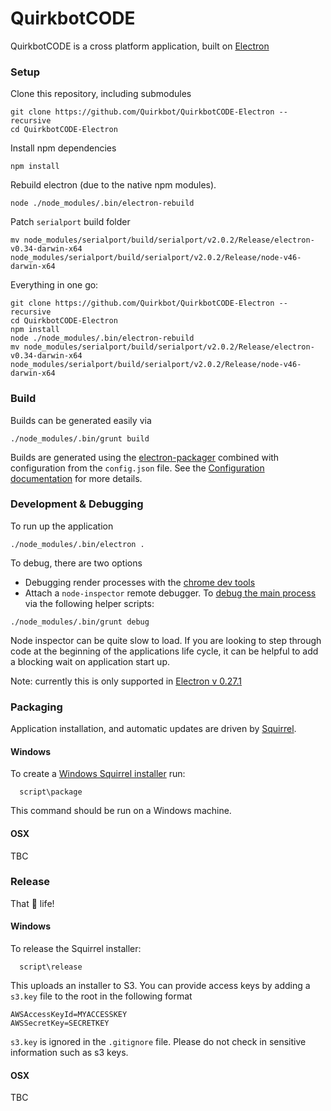 # QuirkbotCODE

QuirkbotCODE is a cross platform application, built on [Electron](https://github.com/atom/electron)

### Setup

Clone this repository, including submodules
```
git clone https://github.com/Quirkbot/QuirkbotCODE-Electron --recursive
cd QuirkbotCODE-Electron
```

Install npm dependencies

```
npm install
```
Rebuild electron (due to the native npm modules).

```
node ./node_modules/.bin/electron-rebuild
```

Patch `serialport` build folder
```
mv node_modules/serialport/build/serialport/v2.0.2/Release/electron-v0.34-darwin-x64 node_modules/serialport/build/serialport/v2.0.2/Release/node-v46-darwin-x64
```

Everything in one go:
```
git clone https://github.com/Quirkbot/QuirkbotCODE-Electron --recursive
cd QuirkbotCODE-Electron
npm install
node ./node_modules/.bin/electron-rebuild
mv node_modules/serialport/build/serialport/v2.0.2/Release/electron-v0.34-darwin-x64 node_modules/serialport/build/serialport/v2.0.2/Release/node-v46-darwin-x64
```
### Build

Builds can be generated easily via
```
./node_modules/.bin/grunt build
```
Builds are generated using the  [electron-packager](https://github.com/maxogden/electron-packager) combined with
configuration from the ``config.json`` file. See the [Configuration documentation](config.md) for more details.

### Development & Debugging

To run up the application

```
./node_modules/.bin/electron .
```

To debug, there are two options

- Debugging render processes with the [chrome dev tools](http://electron.atom.io/docs/v0.31.0/tutorial/devtools-extension/)
- Attach a ``node-inspector`` remote debugger. To [debug the main process](http://electron.atom.io/docs/v0.31.0/tutorial/using-native-node-modules/) via the following helper scripts:
```
./node_modules/.bin/grunt debug
```
Node inspector can be quite slow to load. If you are looking to step through code at the beginning of the applications life cycle, it can  be helpful to add a blocking wait on application start up.

Note: currently this is only supported in [Electron v 0.27.1](https://github.com/atom/electron/releases?after=v0.27.1)

### Packaging

Application installation, and automatic updates are driven by [Squirrel](https://github.com/Squirrel).

#### Windows

To create a [Windows Squirrel installer](https://github.com/Squirrel/Squirrel.Windows/) run:

```
  script\package
```

This command should be run on a Windows machine.

#### OSX

TBC

### Release

That :ship: life!

#### Windows

To release the Squirrel installer:

```
  script\release
```

This uploads an installer to S3. You can provide access keys by adding a ``s3.key`` file to the root in the following format
```
AWSAccessKeyId=MYACCESSKEY
AWSSecretKey=SECRETKEY
```
``s3.key`` is ignored in the ``.gitignore`` file. Please do not check in sensitive information such as s3 keys.

#### OSX
TBC
